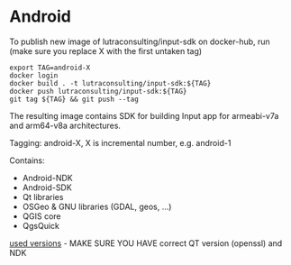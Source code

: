 # Android 

To publish new image of lutraconsulting/input-sdk on docker-hub, run
(make sure you replace X with the first untaken tag)

```
export TAG=android-X
docker login
docker build . -t lutraconsulting/input-sdk:${TAG}
docker push lutraconsulting/input-sdk:${TAG}
git tag ${TAG} && git push --tag
```

The resulting image contains SDK for building Input app for armeabi-v7a and arm64-v8a architectures.

Tagging: android-X, X is incremental number, e.g. android-1

Contains:
  - Android-NDK
  - Android-SDK
  - Qt libraries
  - OSGeo & GNU libraries (GDAL, geos, ...)
  - QGIS core
  - QgsQuick

[used versions](Dockerfile) - MAKE SURE YOU HAVE correct QT version (openssl) and NDK
